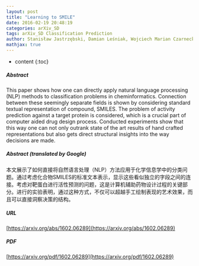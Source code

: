 ```yaml
---
layout: post
title: "Learning to SMILE"
date: 2016-02-19 20:48:19
categories: arXiv_SD
tags: arXiv_SD Classification Prediction
author: Stanisław Jastrzębski, Damian Leśniak, Wojciech Marian Czarnecki
mathjax: true
---
```


* content
{:toc}

##### Abstract
This paper shows how one can directly apply natural language processing (NLP) methods to classification problems in cheminformatics. Connection between these seemingly separate fields is shown by considering standard textual representation of compound, SMILES. The problem of activity prediction against a target protein is considered, which is a crucial part of computer aided drug design process. Conducted experiments show that this way one can not only outrank state of the art results of hand crafted representations but also gets direct structural insights into the way decisions are made.

##### Abstract (translated by Google)
本文展示了如何直接将自然语言处理（NLP）方法应用于化学信息学中的分类问题。通过考虑化合物SMILES的标准文本表示，显示这些看似独立的字段之间的连接。考虑对靶蛋白进行活性预测的问题，这是计算机辅助药物设计过程的关键部分。进行的实验表明，通过这种方式，不仅可以超越手工绘制表现的艺术效果，而且可以直接洞察决策的结构。

##### URL
[https://arxiv.org/abs/1602.06289](https://arxiv.org/abs/1602.06289)

##### PDF
[https://arxiv.org/pdf/1602.06289](https://arxiv.org/pdf/1602.06289)

